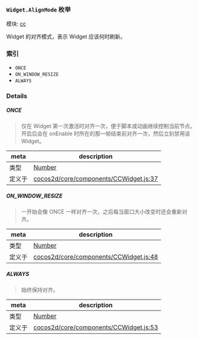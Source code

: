 ### `Widget.AlignMode` 枚举



模块: [cc](../modules/cc.md)


Widget 的对齐模式，表示 Widget 应该何时刷新。


### 索引
  - `ONCE`
  - `ON_WINDOW_RESIZE`
  - `ALWAYS`

### Details


##### ONCE

> 仅在 Widget 第一次激活时对齐一次，便于脚本或动画继续控制当前节点。
开启后会在 onEnable 时所在的那一帧结束前对齐一次，然后立刻禁用该 Widget。

| meta | description |
|------|-------------|
| 类型 | <a href="https://developer.mozilla.org/en/JavaScript/Reference/Global_Objects/Number" class="crosslink external" target="_blank">Number</a> |
| 定义于 | [cocos2d/core/components/CCWidget.js:37](https://github.com/cocos-creator/engine/blob/e361a2e93351aacda485d2038abd4eba2998a298/cocos2d/core/components/CCWidget.js#L37) |



##### ON_WINDOW_RESIZE

> 一开始会像 ONCE 一样对齐一次，之后每当窗口大小改变时还会重新对齐。

| meta | description |
|------|-------------|
| 类型 | <a href="https://developer.mozilla.org/en/JavaScript/Reference/Global_Objects/Number" class="crosslink external" target="_blank">Number</a> |
| 定义于 | [cocos2d/core/components/CCWidget.js:48](https://github.com/cocos-creator/engine/blob/e361a2e93351aacda485d2038abd4eba2998a298/cocos2d/core/components/CCWidget.js#L48) |



##### ALWAYS

> 始终保持对齐。

| meta | description |
|------|-------------|
| 类型 | <a href="https://developer.mozilla.org/en/JavaScript/Reference/Global_Objects/Number" class="crosslink external" target="_blank">Number</a> |
| 定义于 | [cocos2d/core/components/CCWidget.js:53](https://github.com/cocos-creator/engine/blob/e361a2e93351aacda485d2038abd4eba2998a298/cocos2d/core/components/CCWidget.js#L53) |


